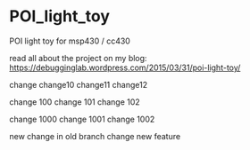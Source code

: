 # POI_light_toy
POI light toy for msp430 / cc430

read all about the project on my blog:
https://debugginglab.wordpress.com/2015/03/31/poi-light-toy/

change
change10
change11
change12

change 100
change 101
change 102

change 1000
change 1001
change 1002

new change in old branch
change new feature
